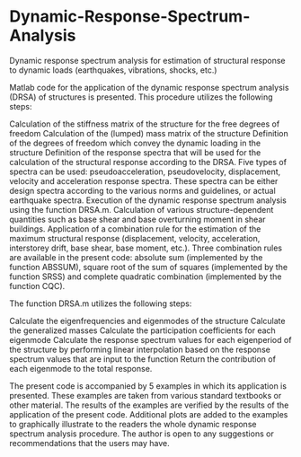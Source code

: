 # Dynamic-Response-Spectrum-Analysis
Dynamic response spectrum analysis for estimation of structural response to dynamic loads (earthquakes, vibrations, shocks, etc.)


Matlab code for the application of the dynamic response spectrum analysis (DRSA) of structures is presented. This procedure utilizes the following steps:

Calculation of the stiffness matrix of the structure for the free degrees of freedom
Calculation of the (lumped) mass matrix of the structure
Definition of the degrees of freedom which convey the dynamic loading in the structure
Definition of the response spectra that will be used for the calculation of the structural response according to the DRSA. Five types of spectra can be used: pseudoacceleration, pseudovelocity, displacement, velocity and acceleration response spectra. These spectra can be either design spectra according to the various norms and guidelines, or actual earthquake spectra.
Execution of the dynamic response spectrum analysis using the function DRSA.m.
Calculation of various structure-dependent quantities such as base shear and base overturning moment in shear buildings.
Application of a combination rule for the estimation of the maximum structural response (displacement, velocity, acceleration, interstorey drift, base shear, base moment, etc.). Three combination rules are available in the present code: absolute sum (implemented by the function ABSSUM), square root of the sum of squares (implemented by the function SRSS) and complete quadratic combination (implemented by the function CQC). 

The function DRSA.m utilizes the following steps:

Calculate the eigenfrequencies and eigenmodes of the structure
Calculate the generalized masses
Calculate the participation coefficients for each eigenmode
Calculate the response spectrum values for each eigenperiod of the structure by performing linear interpolation based on the response spectrum values that are input to the function
Return the contribution of each eigenmode to the total response.

The present code is accompanied by 5 examples in which its application is presented. These examples are taken from various standard textbooks or other material. The results of the examples are verified by the results of the application of the present code.
Additional plots are added to the examples to graphically illustrate to the readers the whole dynamic response spectrum analysis procedure. 
The author is open to any suggestions or recommendations that the users may have.
